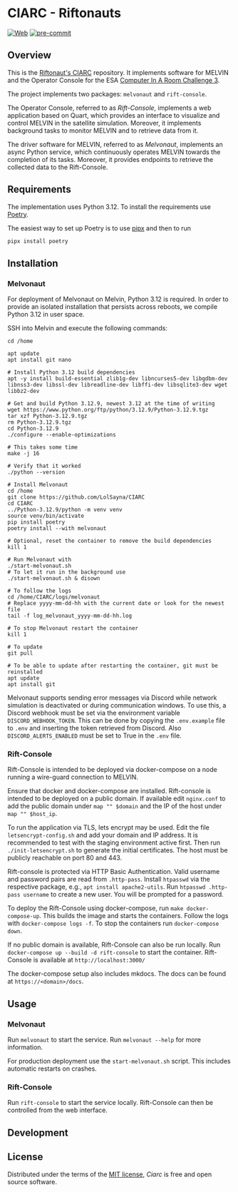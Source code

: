 # CIARC - Riftonauts

[![Web](https://img.shields.io/badge/Web-blue)](https://c103-219.cloud.gwdg.de/)
[![pre-commit](https://img.shields.io/badge/pre--commit-enabled-brightgreen?logo=pre-commit&logoColor=white)][pre-commit]

[pre-commit]: https://github.com/pre-commit/pre-commit


## Overview

This is the [Riftonaut's CIARC](https://github.com/Lolsayna/CIARC) repository.
It implements software for MELVIN and the Operator Console for the
ESA [Computer In A Room Challenge 3](https://www.esa.int/Education/Engagement/Applications_are_now_open_for_the_ESA_Academy_s_Computer_In_A_Room_Challenge_CIARC_3).

The project implements two packages: `melvonaut` and `rift-console`.

The Operator Console, referred to as _Rift-Console_, implements a web application based on Quart,
which provides an interface to visualize and control MELVIN in the satellite simulation.
Moreover, it implements background tasks to monitor MELVIN and to retrieve data from it.

The driver software for MELVIN, referred to as _Melvonaut_, implements an async Python service,
which continuously operates MELVIN towards the completion of its tasks.
Moreover, it provides endpoints to retrieve the collected data to the Rift-Console.

## Requirements

The implementation uses Python 3.12.
To install the requirements use [Poetry](https://python-poetry.org/).

The easiest way to set up Poetry is to use [pipx](https://pipx.pypa.io/)
and then to run

```bash
pipx install poetry
```

## Installation

### Melvonaut

For deployment of Melvonaut on Melvin, Python 3.12 is required.
In order to provide an isolated installation that persists across reboots, we compile Python 3.12 in user space.

SSH into Melvin and execute the following commands:
```
cd /home

apt update
apt install git nano

# Install Python 3.12 build dependencies
apt -y install build-essential zlib1g-dev libncurses5-dev libgdbm-dev libnss3-dev libssl-dev libreadline-dev libffi-dev libsqlite3-dev wget libbz2-dev

# Get and build Python 3.12.9, newest 3.12 at the time of writing
wget https://www.python.org/ftp/python/3.12.9/Python-3.12.9.tgz
tar xzf Python-3.12.9.tgz
rm Python-3.12.9.tgz
cd Python-3.12.9
./configure --enable-optimizations

# This takes some time
make -j 16

# Verify that it worked
./python --version

# Install Melvonaut
cd /home
git clone https://github.com/LolSayna/CIARC
cd CIARC
../Python-3.12.9/python -m venv venv
source venv/bin/activate
pip install poetry
poetry install --with melvonaut

# Optional, reset the container to remove the build dependencies
kill 1

# Run Melvonaut with
./start-melvonaut.sh
# To let it run in the background use
./start-melvonaut.sh & disown

# To follow the logs
cd /home/CIARC/logs/melvonaut
# Replace yyyy-mm-dd-hh with the current date or look for the newest file
tail -f log_melvonaut_yyyy-mm-dd-hh.log

# To stop Melvonaut restart the container
kill 1

# To update
git pull

# To be able to update after restarting the container, git must be reinstalled
apt update
apt install git
```

Melvonaut supports sending error messages via Discord while network simulation is deactivated
or during communication windows.
To use this, a Discord webhook must be set via the environment variable `DISCORD_WEBHOOK_TOKEN`.
This can be done by copying the `.env.example` file to `.env` and inserting the token retrieved from Discord.
Also `DISCORD_ALERTS_ENABLED` must be set to True in the `.env` file.

### Rift-Console

Rift-Console is intended to be deployed via docker-compose on a node
running a wire-guard connection to MELVIN.

Ensure that docker and docker-compose are installed.
Rift-console is intended to be deployed on a public domain.
If available edit `nginx.conf` to add the public domain under `map "" $domain` and the IP of the host under `map "" $host_ip`.

To run the application via TLS, lets encrypt may be used.
Edit the file `letsencrypt-config.sh` and add your domain and IP address.
It is recommended to test with the staging environment active first.
Then run `./init-letsencrypt.sh` to generate the initial certificates.
The host must be publicly reachable on port 80 and 443.

Rift-console is protected via HTTP Basic Authentication.
Valid username and password pairs are read from `.http-pass`.
Install `htpasswd` via the respective package, e.g., `apt install apache2-utils`.
Run `htpasswd .http-pass username` to create a new user.
You will be prompted for a password.

To deploy the Rift-Console using docker-compose, run `make docker-compose-up`.
This builds the image and starts the containers.
Follow the logs with `docker-compose logs -f`.
To stop the containers run `docker-compose down`.

If no public domain is available, Rift-Console can also be run locally.
Run `docker-compose up --build -d rift-console` to start the container.
Rift-Console is available at `http://localhost:3000/`

The docker-compose setup also includes mkdocs.
The docs can be found at `https://<domain>/docs`.

## Usage

### Melvonaut
Run `melvonaut` to start the service.
Run `melvonaut --help` for more information.

For production deployment use the `start-melvonaut.sh` script.
This includes automatic restarts on crashes.

### Rift-Console
Run `rift-console` to start the service locally.
Rift-Console can then be controlled from the web interface.

## Development


## License

Distributed under the terms of the [MIT license][license],
_Ciarc_ is free and open source software.


[license]: https://github.com/Lolsayna/CIARC/blob/main/LICENSE
